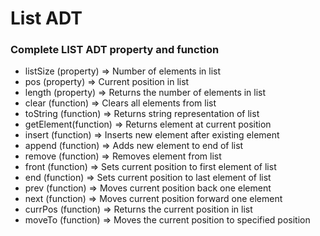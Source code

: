 # List ADT

### Complete LIST ADT property and function

* listSize (property) => Number of elements in list
* pos (property) => Current position in list
* length (property) => Returns the number of elements in list
* clear (function) => Clears all elements from list
* toString (function) => Returns string representation of list
* getElement(function) => Returns element at current position
* insert (function) => Inserts new element after existing element
* append (function) => Adds new element to end of list
* remove (function) => Removes element from list
* front (function) => Sets current position to first element of list
* end (function) => Sets current position to last element of list
* prev (function) => Moves current position back one element
* next (function) => Moves current position forward one element
* currPos (function) => Returns the current position in list
* moveTo (function) => Moves the current position to specified position
